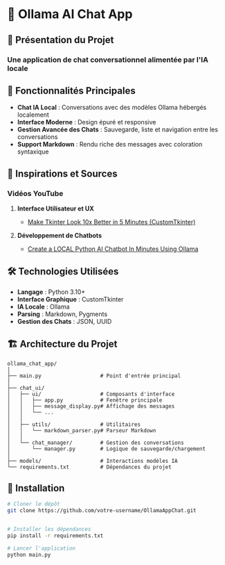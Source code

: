 # 🤖 Ollama AI Chat App

## 🌟 Présentation du Projet

### Une application de chat conversationnel alimentée par l'IA locale


## 🚀 Fonctionnalités Principales

- **Chat IA Local** : Conversations avec des modèles Ollama hébergés localement
- **Interface Moderne** : Design épuré et responsive
- **Gestion Avancée des Chats** : Sauvegarde, liste et navigation entre les conversations
- **Support Markdown** : Rendu riche des messages avec coloration syntaxique

## 🎥 Inspirations et Sources

### Vidéos YouTube

1. **Interface Utilisateur et UX**
   - [Make Tkinter Look 10x Better in 5 Minutes (CustomTkinter)](https://www.youtube.com/watch?v=Miydkti_QVE)

2. **Développement de Chatbots**
   - [Create a LOCAL Python AI Chatbot In Minutes Using Ollama](https://www.youtube.com/watch?v=d0o89z134CQ)

## 🛠 Technologies Utilisées

- **Langage** : Python 3.10+
- **Interface Graphique** : CustomTkinter
- **IA Locale** : Ollama
- **Parsing** : Markdown, Pygments
- **Gestion des Chats** : JSON, UUID

## 🏗 Architecture du Projet

```
ollama_chat_app/
│
├── main.py                   # Point d'entrée principal
│
├── chat_ui/
│   ├── ui/                   # Composants d'interface
│   │   ├── app.py            # Fenêtre principale
│   │   ├── message_display.py# Affichage des messages
│   │   └── ...
│   │
│   ├── utils/                # Utilitaires
│   │   └── markdown_parser.py# Parseur Markdown
│   │
│   └── chat_manager/         # Gestion des conversations
│       └── manager.py        # Logique de sauvegarde/chargement
│
├── models/                   # Interactions modèles IA
└── requirements.txt          # Dépendances du projet
```

## 🔧 Installation

```bash
# Cloner le dépôt
git clone https://github.com/votre-username/OllamaAppChat.git


# Installer les dépendances
pip install -r requirements.txt

# Lancer l'application
python main.py
```

